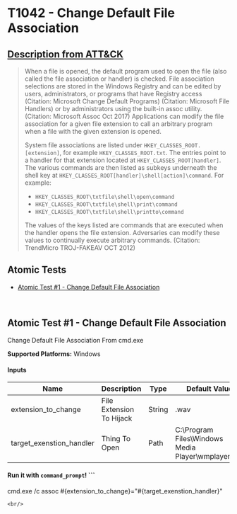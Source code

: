 # T1042 - Change Default File Association
## [Description from ATT&CK](https://attack.mitre.org/wiki/Technique/T1042)
<blockquote>When a file is opened, the default program used to open the file (also called the file association or handler) is checked. File association selections are stored in the Windows Registry and can be edited by users, administrators, or programs that have Registry access (Citation: Microsoft Change Default Programs) (Citation: Microsoft File Handlers) or by administrators using the built-in assoc utility. (Citation: Microsoft Assoc Oct 2017) Applications can modify the file association for a given file extension to call an arbitrary program when a file with the given extension is opened.

System file associations are listed under <code>HKEY_CLASSES_ROOT\.[extension]</code>, for example <code>HKEY_CLASSES_ROOT\.txt</code>. The entries point to a handler for that extension located at <code>HKEY_CLASSES_ROOT\[handler]</code>. The various commands are then listed as subkeys underneath the shell key at <code>HKEY_CLASSES_ROOT\[handler]\shell\[action]\command</code>. For example:
* <code>HKEY_CLASSES_ROOT\txtfile\shell\open\command</code>
* <code>HKEY_CLASSES_ROOT\txtfile\shell\print\command</code>
* <code>HKEY_CLASSES_ROOT\txtfile\shell\printto\command</code>

The values of the keys listed are commands that are executed when the handler opens the file extension. Adversaries can modify these values to continually execute arbitrary commands. (Citation: TrendMicro TROJ-FAKEAV OCT 2012)</blockquote>

## Atomic Tests

- [Atomic Test #1 - Change Default File Association](#atomic-test-1---change-default-file-association)


<br/>

## Atomic Test #1 - Change Default File Association
Change Default File Association From cmd.exe

**Supported Platforms:** Windows


#### Inputs
| Name | Description | Type | Default Value | 
|------|-------------|------|---------------|
| extension_to_change | File Extension To Hijack | String | .wav|
| target_exenstion_handler | Thing To Open | Path | C:\Program Files\Windows Media Player\wmplayer.exe|

#### Run it with `command_prompt`! ```
cmd.exe /c assoc #{extension_to_change}="#{target_exenstion_handler}"
```
<br/>
